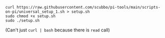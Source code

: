 ```
curl https://raw.githubusercontent.com/scubbo/pi-tools/main/scripts-on-pi/universal_setup_1.sh > setup.sh
sudo chmod +x setup.sh
sudo ./setup.sh
```

(Can't just `curl | bash` because there is `read` call)
